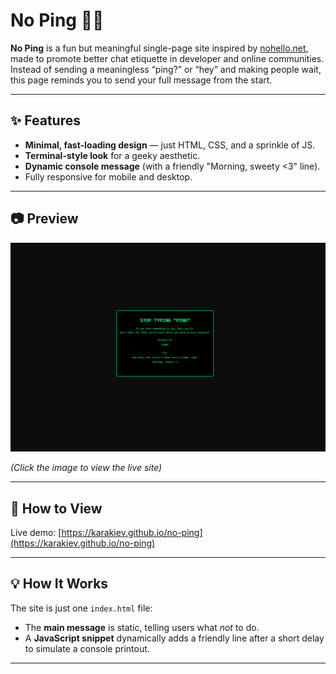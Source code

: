 # No Ping 🚫📶

**No Ping** is a fun but meaningful single-page site inspired by [nohello.net](https://nohello.net), made to promote better chat etiquette in developer and online communities.  
Instead of sending a meaningless “ping?” or “hey” and making people wait, this page reminds you to send your full message from the start.

---

## ✨ Features
- **Minimal, fast-loading design** — just HTML, CSS, and a sprinkle of JS.
- **Terminal-style look** for a geeky aesthetic.
- **Dynamic console message** (with a friendly "Morning, sweety <3" line).
- Fully responsive for mobile and desktop.

---

## 📷 Preview
[![Preview](preview.png)](https://karakiev.github.io/no-ping)

*(Click the image to view the live site)*

---

## 🚀 How to View
Live demo: [https://karakiev.github.io/no-ping](https://karakiev.github.io/no-ping)

---

## 💡 How It Works
The site is just one `index.html` file:
- The **main message** is static, telling users what *not* to do.
- A **JavaScript snippet** dynamically adds a friendly line after a short delay to simulate a console printout.

---
